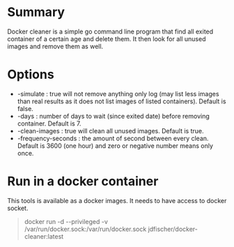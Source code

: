 # Summary
Docker cleaner is a simple go command line program that find all exited container of a certain age and delete them. It then look for all unused images and remove them as well.

# Options
* -simulate : true will not remove anything only log (may list less images than real results as it does not list images of listed containers). Default is false.
* -days : number of days to wait (since exited date) before removing container. Default is 7.
* -clean-images : true will clean all unused images. Default is true.
* -frequency-seconds : the amount of second between every clean. Default is 3600 (one hour) and zero or negative number means only once.

# Run in a docker container
This tools is available as a docker images. It needs to have access to docker socket.

>docker run -d --privileged -v /var/run/docker.sock:/var/run/docker.sock jdfischer/docker-cleaner:latest
